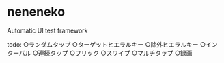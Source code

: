 # neneneko
Automatic UI test framework



todo:
○ランダムタップ
○ターゲットヒエラルキー
○除外ヒエラルキー
○インターバル
○連続タップ
○フリック
○スワイプ
○マルチタップ
○録画

